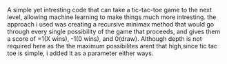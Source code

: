 A simple yet intresting code that can take a tic-tac-toe game to the next level, allowing machine learning to make things much more intresting.
the approach i used was creating a recursive minimax method that would go through every single possibility of the game that proceeds, and gives them a score of =1(X wins),
-1(0 wins), and 0(draw). Although depth is not required here as the the maximum possibilites arent that high,since tic tac toe is simple, i added it as a parameter either ways.
